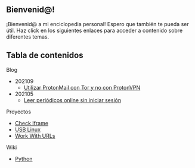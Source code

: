 ## Bienvenid@!

¡Bienvenid@ a mi enciclopedia personal! Espero que también te pueda ser útil. Haz click en los siguientes enlaces para acceder a contenido sobre diferentes temas.

## Tabla de contenidos

Blog
- 202109
  - [Utilizar ProtonMail con Tor y no con ProtonVPN](blog/2021-09-12-utilizar-protonmail-con-tor-y-no-con-protonvpn.md)
- 202105
  - [Leer periódicos online sin iniciar sesión](blog/2021-05-15-leer-periodicos-online-sin-iniciar-sesion.md)

Proyectos

- [Check Iframe](projects/check-iframe/introduction.md)
- [USB Linux](projects/usb-linux/usb-linux.md)
- [Work With URLs](projects/work-with-urls/introduction.md)

Wiki

- [Python](wiki/python/python.md)

